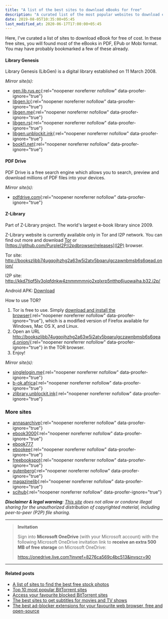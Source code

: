 ```yaml
---
title: "A list of the best sites to download eBooks for free"
description: "A curated list of the most popular websites to download eBooks for free of cost."
date: 2019-08-05T10:35:00+05:45
last_modified_at: 2020-06-17T17:00:00+05:45
---
```


Here, I've curated a list of sites to download eBook for free of cost. In these free sites, you will found most of the eBooks in PDF, EPub or Mobi format. You may have probably bookmarked a few of these already.

#### Library Genesis

Library Genesis (LibGen) is a digital library established on 11 March 2008.

_Mirror site(s):_

- [gen.lib.rus.ec](http://gen.lib.rus.ec/){:rel="noopener noreferrer nofollow" data-proofer-ignore="true"}
- [libgen.lc](https://libgen.lc/){:rel="noopener noreferrer nofollow" data-proofer-ignore="true"}
- [libgen.me](https://libgen.me/){:rel="noopener noreferrer nofollow" data-proofer-ignore="true"}
- [libgen.rs](http://libgen.rs/){:rel="noopener noreferrer nofollow" data-proofer-ignore="true"}
- [libgen.unblockit.ink](https://libgen.unblockit.ink/){:rel="noopener noreferrer nofollow" data-proofer-ignore="true"}
- [bookfi.net](https://bookfi.net/){:rel="noopener noreferrer nofollow" data-proofer-ignore="true"}

#### PDF Drive

PDF Drive is a free search engine which allows you to search, preview and download millions of PDF files into your devices.

_Mirror site(s):_

- [pdfdrive.com](http://www.pdfdrive.com/){:rel="noopener noreferrer nofollow" data-proofer-ignore="true"}

#### Z-Library

Part of Z-Library project. The world's largest e-book library since 2009.

Z-Library website is currently available only in Tor and I2P network. You can find out more and download [Tor](https://www.torproject.org/) or [https://github.com/PurpleI2P/i2pdbrowser/releases](I2P) browser.

Tor site: <http://bookszlibb74ugqojhzhg2a63w5i2atv5bqarulgczawnbmsb6s6qead.onion/>

I2P site: <http://kkd7tiqf5lv3olqfdnkw4znmmmmnjo2xqlxrp5ntthp6juowaiha.b32.i2p/>

Android APK: [Download](https://singlelogin.me/soft/zlibrary-app-latest.apk)

How to use TOR?

1. Tor is free to use. Simply [download and install the browser](http://torproject.org/download){:rel="noopener noreferrer nofollow" data-proofer-ignore="true"}, which is a modified version of Firefox available for Windows, Mac OS X, and Linux.
2. Open an URL <http://bookszlibb74ugqojhzhg2a63w5i2atv5bqarulgczawnbmsb6s6qead.onion/>{:rel="noopener noreferrer nofollow" data-proofer-ignore="true"} in the TOR browser.
3. Enjoy!

_Mirror site(s):_

- [singlelogin.me](https://singlelogin.me/){:rel="noopener noreferrer nofollow" data-proofer-ignore="true"}
- [b-ok.africa](http://b-ok.africa/){:rel="noopener noreferrer nofollow" data-proofer-ignore="true"}
- [zlibrary.unblockit.ink](http://zlibrary.unblockit.ink/){:rel="noopener noreferrer nofollow" data-proofer-ignore="true"}

### More sites

- [annasarchive](https://annasarchive.unblockit.ink/){:rel="noopener noreferrer nofollow" data-proofer-ignore="true"}
- [ebook3000](https://ebook3000.unblockit.ink/){:rel="noopener noreferrer nofollow" data-proofer-ignore="true"}
- [ebook777](https://ebook777.unblockit.ink/)
- [ebookee](https://ebookee.unblockit.ink/){:rel="noopener noreferrer nofollow" data-proofer-ignore="true"}
- [freebookspot](https://freebookspot.unblockit.ink/){:rel="noopener noreferrer nofollow" data-proofer-ignore="true"}
- [gutenberg](https://gutenberg.unblockit.ink/){:rel="noopener noreferrer nofollow" data-proofer-ignore="true"}
- [magazinelib](https://magazinelib.unblockit.ink/){:rel="noopener noreferrer nofollow" data-proofer-ignore="true"}
- [scihub](https://scihub.unblockit.ink/){:rel="noopener noreferrer nofollow" data-proofer-ignore="true"}

_**Disclaimer & legal warning**: [This site](/) does not allow or condone illegal sharing for the unauthorized distribution of copyrighted material, including peer-to-peer (P2P) file sharing._

---

> **Invitation**
>
> Sign into **Microsoft OneDrive** (with your Microsoft account) with the following Microsoft OneDrive invitation link to **receive an extra 500 MB of free storage** on Microsoft OneDrive:
>
> <https://onedrive.live.com?invref=8276ca569c4bc513&invscr=90>

---

#### Related posts

- [A list of sites to find the best free stock photos](/a-list-of-sites-to-find-the-best-free-stock-photos/)
- [Top 10 most popular BitTorrent sites](/top-10-most-popular-bittorrent-sites/)
- [Access your favourite blocked BitTorrent sites](/access-your-favourite-blocked-bittorrent-sites/)
- [The best sites to get subtitles for movies and TV shows](/the-best-sites-to-get-subtitles-for-movies-and-tv-shows/)
- [The best ad-blocker extensions for your favourite web browser, free and open-source](/the-best-ad-blocker-extensions-for-your-favourite-web-browser-free-and-open-source/)
